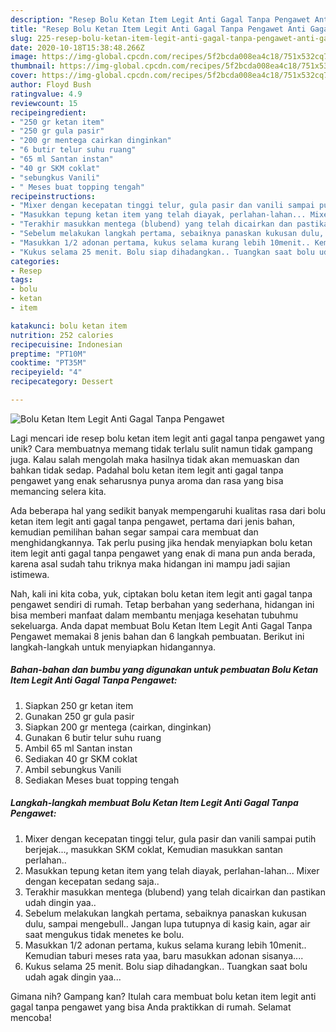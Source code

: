 ```yaml
---
description: "Resep Bolu Ketan Item Legit Anti Gagal Tanpa Pengawet Anti Gagal"
title: "Resep Bolu Ketan Item Legit Anti Gagal Tanpa Pengawet Anti Gagal"
slug: 225-resep-bolu-ketan-item-legit-anti-gagal-tanpa-pengawet-anti-gagal
date: 2020-10-18T15:38:48.266Z
image: https://img-global.cpcdn.com/recipes/5f2bcda008ea4c18/751x532cq70/bolu-ketan-item-legit-anti-gagal-tanpa-pengawet-foto-resep-utama.jpg
thumbnail: https://img-global.cpcdn.com/recipes/5f2bcda008ea4c18/751x532cq70/bolu-ketan-item-legit-anti-gagal-tanpa-pengawet-foto-resep-utama.jpg
cover: https://img-global.cpcdn.com/recipes/5f2bcda008ea4c18/751x532cq70/bolu-ketan-item-legit-anti-gagal-tanpa-pengawet-foto-resep-utama.jpg
author: Floyd Bush
ratingvalue: 4.9
reviewcount: 15
recipeingredient:
- "250 gr ketan item"
- "250 gr gula pasir"
- "200 gr mentega cairkan dinginkan"
- "6 butir telur suhu ruang"
- "65 ml Santan instan"
- "40 gr SKM coklat"
- "sebungkus Vanili"
- " Meses buat topping tengah"
recipeinstructions:
- "Mixer dengan kecepatan tinggi telur, gula pasir dan vanili sampai putih berjejak..., masukkan SKM coklat, Kemudian masukkan santan perlahan.."
- "Masukkan tepung ketan item yang telah diayak, perlahan-lahan... Mixer dengan kecepatan sedang saja.."
- "Terakhir masukkan mentega (blubend) yang telah dicairkan dan pastikan udah dingin yaa.."
- "Sebelum melakukan langkah pertama, sebaiknya panaskan kukusan dulu, sampai mengebull.. Jangan lupa tutupnya di kasig kain, agar air saat mengukus tidak menetes ke bolu."
- "Masukkan 1/2 adonan pertama, kukus selama kurang lebih 10menit.. Kemudian taburi meses rata yaa, baru masukkan adonan sisanya...."
- "Kukus selama 25 menit. Bolu siap dihadangkan.. Tuangkan saat bolu udah agak dingin yaa..."
categories:
- Resep
tags:
- bolu
- ketan
- item

katakunci: bolu ketan item 
nutrition: 252 calories
recipecuisine: Indonesian
preptime: "PT10M"
cooktime: "PT35M"
recipeyield: "4"
recipecategory: Dessert

---
```



![Bolu Ketan Item Legit Anti Gagal Tanpa Pengawet](https://img-global.cpcdn.com/recipes/5f2bcda008ea4c18/751x532cq70/bolu-ketan-item-legit-anti-gagal-tanpa-pengawet-foto-resep-utama.jpg)

Lagi mencari ide resep bolu ketan item legit anti gagal tanpa pengawet yang unik? Cara membuatnya memang tidak terlalu sulit namun tidak gampang juga. Kalau salah mengolah maka hasilnya tidak akan memuaskan dan bahkan tidak sedap. Padahal bolu ketan item legit anti gagal tanpa pengawet yang enak seharusnya punya aroma dan rasa yang bisa memancing selera kita.



Ada beberapa hal yang sedikit banyak mempengaruhi kualitas rasa dari bolu ketan item legit anti gagal tanpa pengawet, pertama dari jenis bahan, kemudian pemilihan bahan segar sampai cara membuat dan menghidangkannya. Tak perlu pusing jika hendak menyiapkan bolu ketan item legit anti gagal tanpa pengawet yang enak di mana pun anda berada, karena asal sudah tahu triknya maka hidangan ini mampu jadi sajian istimewa.


Nah, kali ini kita coba, yuk, ciptakan bolu ketan item legit anti gagal tanpa pengawet sendiri di rumah. Tetap berbahan yang sederhana, hidangan ini bisa memberi manfaat dalam membantu menjaga kesehatan tubuhmu sekeluarga. Anda dapat membuat Bolu Ketan Item Legit Anti Gagal Tanpa Pengawet memakai 8 jenis bahan dan 6 langkah pembuatan. Berikut ini langkah-langkah untuk menyiapkan hidangannya.

<!--inarticleads1-->

##### Bahan-bahan dan bumbu yang digunakan untuk pembuatan Bolu Ketan Item Legit Anti Gagal Tanpa Pengawet:

1. Siapkan 250 gr ketan item
1. Gunakan 250 gr gula pasir
1. Siapkan 200 gr mentega (cairkan, dinginkan)
1. Gunakan 6 butir telur suhu ruang
1. Ambil 65 ml Santan instan
1. Sediakan 40 gr SKM coklat
1. Ambil sebungkus Vanili
1. Sediakan  Meses buat topping tengah




<!--inarticleads2-->

##### Langkah-langkah membuat Bolu Ketan Item Legit Anti Gagal Tanpa Pengawet:

1. Mixer dengan kecepatan tinggi telur, gula pasir dan vanili sampai putih berjejak..., masukkan SKM coklat, Kemudian masukkan santan perlahan..
1. Masukkan tepung ketan item yang telah diayak, perlahan-lahan... Mixer dengan kecepatan sedang saja..
1. Terakhir masukkan mentega (blubend) yang telah dicairkan dan pastikan udah dingin yaa..
1. Sebelum melakukan langkah pertama, sebaiknya panaskan kukusan dulu, sampai mengebull.. Jangan lupa tutupnya di kasig kain, agar air saat mengukus tidak menetes ke bolu.
1. Masukkan 1/2 adonan pertama, kukus selama kurang lebih 10menit.. Kemudian taburi meses rata yaa, baru masukkan adonan sisanya....
1. Kukus selama 25 menit. Bolu siap dihadangkan.. Tuangkan saat bolu udah agak dingin yaa...




Gimana nih? Gampang kan? Itulah cara membuat bolu ketan item legit anti gagal tanpa pengawet yang bisa Anda praktikkan di rumah. Selamat mencoba!
